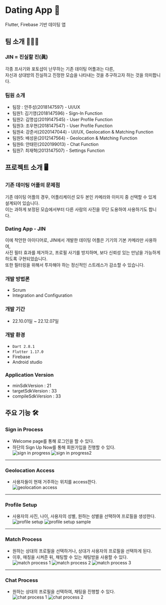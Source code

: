 # Dating App 💌
Flutter, Firebase 기반 데이팅 앱

##  팀 소개 👨‍👦‍👦
 ### JIN = 진실할 진(眞)
 각종 프사기와 포토샵이 난무하는 기존 데이팅 어플과는 다른,  
 자신과 상대방의 진실하고 진정한 모습을 나타내는 것을 추구하고자 하는 것을 의미합니다.
 ### 팀원 소개
  - 팀장 : 안주성(2018147597) - UI/UX
  - 팀원1: 김기영(2018147596) - Sign-In Function
  - 팀원2: 김명섭(2019147545) - User Profile Function
  - 팀원3: 조우현(2018147547) - User Profile Function
  - 팀원4: 강준서(2020147044) - UI/UX, Geolocation & Matching Function
  - 팀원5: 배성윤(2012147564) - Geolocation & Matching Function
  - 팀원6: 안태민(2020199013) - Chat Function
  - 팀원7: 최재혁(2013147507) - Settings Function
## 프로젝트 소개 🖥
 ### 기존 데이팅 어플의 문제점
 기존 데이팅 어플의 경우, 어플리케이션 모두 본인 카메라와 이미지 중 선택할 수 있게 설계되어 있습니다.  
 이는 과하게 보정된 모습에서부터 다른 사람의 사진을 무단 도용하여 사용하기도 합니다.  
 ### Dating App - JIN
 이에 착안한 아이디어로, JIN에서 개발한 데이팅 어플은 기기의 기본 카메라만 사용하여,  
 사진 필터 효과를 제거하고, 프로필 사기를 방지하며, 보다 신뢰성 있는 만남을 가능하게 하도록 구현되었습니다.  
 또한 필터링을 위해서 투자해야 하는 정신적인 스트레스가 감소할 수 있습니다.
 ### 개발 방법론
  * Scrum
  * Integration and Configuration
 ### 개발 기간
  - 22.10.01일 ~ 22.12.07일
 ### 개발 환경
  - `Dart 2.8.1`
  - `Flutter 1.17.0`
  - Firebase
  - Android studio
 ### Application Version
  - minSdkVersion : 21
  - targetSdkVersion : 33
  - compileSdkVersion : 33
 
 
## 주요 기능 🛠
 ### Sign in Process
 - Welcome page를 통해 로그인을 할 수 있다.  
 - 하단의 Sign Up Now를 통해 회원가입을 진행할 수 있다.  
![sign in progress](https://user-images.githubusercontent.com/63450075/205789962-061d738b-8446-4de6-b3bb-7ee7c4222cb0.png)
![sign in progress2](https://user-images.githubusercontent.com/63450075/205790024-33f1e195-3a60-4751-a2d1-46390087cdb6.png)  
***
 ### Geolocation Access
 - 사용자들이 현재 거주하는 위치를 access한다.  
 ![geolocation access](https://user-images.githubusercontent.com/63450075/205799491-5afc734b-6220-4644-a304-852d749483cc.png)
 ***
 ### Profile Setup
 - 사용자의 사진, 나이, 사용자의 성별, 원하는 성별을 선택하여 프로필을 생성한다.  
 ![profile setup](https://user-images.githubusercontent.com/63450075/205799835-f5b761ab-b970-4902-aab8-02985bea1d61.png)
 ![profile setup sample](https://user-images.githubusercontent.com/63450075/205817093-b2c89bbd-abad-42b9-b6c5-20fb025997f3.png)
 ***
 ### Match Process
 - 원하는 상대의 프로필을 선택하거나, 상대가 사용자의 프로필을 선택하게 된다.  
 - 이후, 매칭을 시켜준 뒤, 채팅할 수 있는 채팅방을 사용할 수 있다.  
 ![match process 1](https://user-images.githubusercontent.com/63450075/205821393-629da8e7-4722-4372-8d05-2952082b1ad1.png)
 ![match process 2](https://user-images.githubusercontent.com/63450075/205821456-31192f41-a1ca-4d46-a249-11b58144cf3e.png)
 ![match process 3](https://user-images.githubusercontent.com/63450075/205821483-5efec15f-5f28-4a61-94a3-b1dda67d177d.png)
 ***
 ### Chat Process 
 - 원하는 상대의 프로필을 선택하여, 채팅을 진행할 수 있다.  
![chat process 1](https://user-images.githubusercontent.com/63450075/205822169-8c264843-40b4-40e7-9b39-7e8f87ac8777.png)
![chat process 2](https://user-images.githubusercontent.com/63450075/205822201-ce76d067-d175-497a-a23e-b602421e8318.png)
